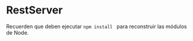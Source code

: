 # RestServer

Recuerden que deben ejecutar  ```npm install ``` para reconstruir las módulos de Node.